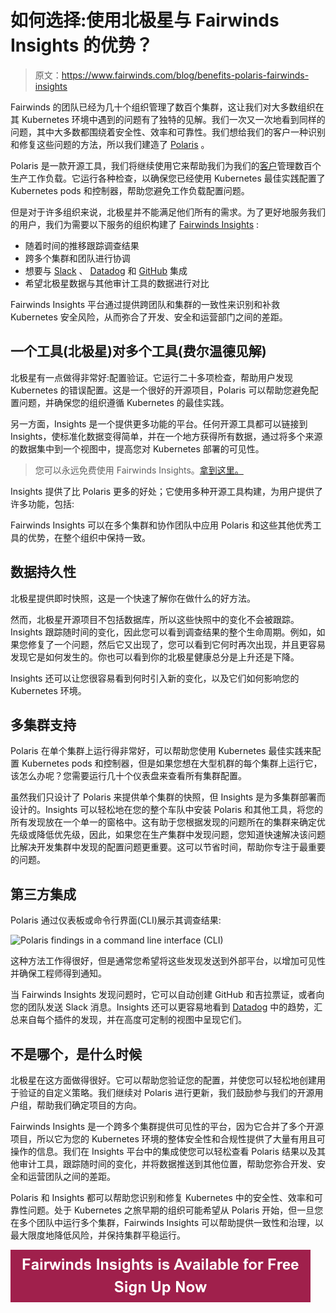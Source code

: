 # 如何选择:使用北极星与 Fairwinds Insights 的优势？

> 原文：<https://www.fairwinds.com/blog/benefits-polaris-fairwinds-insights>

 Fairwinds 的团队已经为几十个组织管理了数百个集群，这让我们对大多数组织在其 Kubernetes 环境中遇到的问题有了独特的见解。我们一次又一次地看到同样的问题，其中大多数都围绕着安全性、效率和可靠性。我们想给我们的客户一种识别和修复这些问题的方法，所以我们建造了 [Polaris](https://polaris.docs.fairwinds.com/) 。

Polaris 是一款开源工具，我们将继续使用它来帮助我们为我们的[客户](/customer-stories)管理数百个生产工作负载。它运行各种检查，以确保您已经使用 Kubernetes 最佳实践配置了 Kubernetes pods 和控制器，帮助您避免工作负载配置问题。

但是对于许多组织来说，北极星并不能满足他们所有的需求。为了更好地服务我们的用户，我们为需要以下服务的组织构建了 [Fairwinds Insights](/insights) :

*   随着时间的推移跟踪调查结果
*   跨多个集群和团队进行协调
*   想要与 [Slack](https://insights.docs.fairwinds.com/configure/policy/rules/#integrations) 、 [Datadog](/blog/prevent-risk-monitor-kubernetes-fairwinds-datadog) 和 [GitHub](https://github.com/) 集成
*   希望北极星数据与其他审计工具的数据进行对比

Fairwinds Insights 平台通过提供跨团队和集群的一致性来识别和补救 Kubernetes 安全风险，从而弥合了开发、安全和运营部门之间的差距。

## 一个工具(北极星)对多个工具(费尔温德见解)

北极星有一点做得非常好:配置验证。它运行二十多项检查，帮助用户发现 Kubernetes 的错误配置。这是一个很好的开源项目，Polaris 可以帮助您避免配置问题，并确保您的组织遵循 Kubernetes 的最佳实践。

另一方面，Insights 是一个提供更多功能的平台。任何开源工具都可以链接到 Insights，使标准化数据变得简单，并在一个地方获得所有数据，通过将多个来源的数据集中到一个视图中，提高您对 Kubernetes 部署的可见性。

> 您可以永远免费使用 Fairwinds Insights。[拿到这里。](/coming-soon)

Insights 提供了比 Polaris 更多的好处；它使用多种开源工具构建，为用户提供了许多功能，包括:

Fairwinds Insights 可以在多个集群和协作团队中应用 Polaris 和这些其他优秀工具的优势，在整个组织中保持一致。

## 数据持久性

北极星提供即时快照，这是一个快速了解你在做什么的好方法。

然而，北极星开源项目不包括数据库，所以这些快照中的变化不会被跟踪。Insights 跟踪随时间的变化，因此您可以看到调查结果的整个生命周期。例如，如果您修复了一个问题，然后它又出现了，您可以看到它何时再次出现，并且更容易发现它是如何发生的。你也可以看到你的北极星健康总分是上升还是下降。

Insights 还可以让您很容易看到何时引入新的变化，以及它们如何影响您的 Kubernetes 环境。

## 多集群支持

Polaris 在单个集群上运行得非常好，可以帮助您使用 Kubernetes 最佳实践来配置 Kubernetes pods 和控制器，但是如果您想在大型机群的每个集群上运行它，该怎么办呢？您需要运行几十个仪表盘来查看所有集群配置。

虽然我们只设计了 Polaris 来提供单个集群的快照，但 Insights 是为多集群部署而设计的。Insights 可以轻松地在您的整个车队中安装 Polaris 和其他工具，将您的所有发现放在一个单一的窗格中。这有助于您根据发现的问题所在的集群来确定优先级或降低优先级，因此，如果您在生产集群中发现问题，您知道快速解决该问题比解决开发集群中发现的配置问题更重要。这可以节省时间，帮助你专注于最重要的问题。

## 第三方集成

Polaris 通过仪表板或命令行界面(CLI)展示其调查结果:

![Polaris findings in a command line interface (CLI)](img/3c547ee49ab5882f5ddcd603489ab099.png)

这种方法工作得很好，但是通常您希望将这些发现发送到外部平台，以增加可见性并确保工程师得到通知。

当 Fairwinds Insights 发现问题时，它可以自动创建 GitHub 和吉拉票证，或者向您的团队发送 Slack 消息。Insights 还可以更容易地看到 [Datadog](https://docs.datadoghq.com/integrations/fairwinds_insights/) 中的趋势，汇总来自每个插件的发现，并在高度可定制的视图中呈现它们。

## 不是哪个，是什么时候

北极星在这方面做得很好。它可以帮助您验证您的配置，并使您可以轻松地创建用于验证的自定义策略。我们继续对 Polaris 进行更新，我们鼓励参与我们的开源用户组，帮助我们确定项目的方向。

Fairwinds Insights 是一个跨多个集群提供可见性的平台，因为它合并了多个开源项目，所以它为您的 Kubernetes 环境的整体安全性和合规性提供了大量有用且可操作的信息。我们在 Insights 平台中的集成使您可以轻松查看 Polaris 结果以及其他审计工具，跟踪随时间的变化，并将数据推送到其他位置，帮助您弥合开发、安全和运营团队之间的差距。

Polaris 和 Insights 都可以帮助您识别和修复 Kubernetes 中的安全性、效率和可靠性问题。处于 Kubernetes 之旅早期的组织可能希望从 Polaris 开始，但一旦您在多个团队中运行多个集群，Fairwinds Insights 可以帮助提供一致性和治理，以最大限度地降低风险，并保持集群平稳运行。

[![Fairwinds Insights is Available for Free Sign Up Now](img/90e93a941f22f2087c3a229a91ea6c10.png)](https://cta-redirect.hubspot.com/cta/redirect/2184645/d329e036-9905-4715-85b8-31a98b50623c)